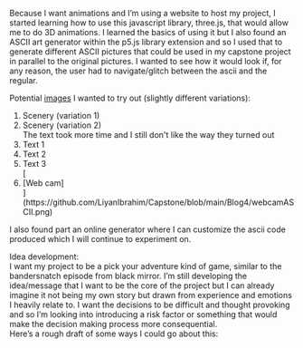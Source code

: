 Because I want animations and I’m using a website to host my project, I started learning how to use this javascript library, three.js, that would allow me to do 3D animations. I learned the basics of using it but I also found an ASCII art generator within the p5.js library extension and so I used that to generate different ASCII pictures that could be used in my capstone project in parallel to the original pictures. I wanted to see how it would look if, for any reason, the user had to navigate/glitch between the ascii and the regular. 

Potential [images](https://www.text-image.com/convert/pic2ascii.cgi) I wanted to try out (slightly different variations): 
<ol>
  <li>Scenery (variation 1) </li>
  <li>Scenery (variation 2) </li>
  The text took more time and I still don't like the way they turned out
  <li>Text 1 </li>
   <li>Text 2 </li>
   <li>Text 3 </li>
  [<li>[Web cam] </li>](https://github.com/LiyanIbrahim/Capstone/blob/main/Blog4/webcamASCII.png)
  </ol>
I also found part an online generator where I can customize the ascii code produced which I will continue to experiment on. </br>

Idea development:  </br>
I want my project to be a pick your adventure kind of game, similar to the bandersnatch episode from black mirror. I’m still developing the idea/message that I want to be the core of the project but I can already imagine it not being my own story but drawn from experience and emotions I heavily relate to. I want the decisions to be difficult and thought provoking and so I’m looking into introducing a risk factor or something that would make the decision making process more consequential. 
</br>
Here’s a rough draft of some ways I could go about this: 
